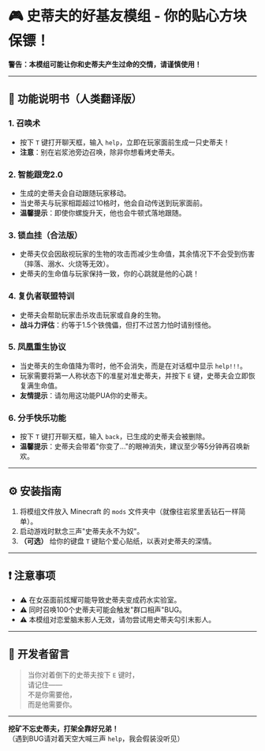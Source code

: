 # 🎮 **史蒂夫的好基友模组** - 你的贴心方块保镖！

**警告：本模组可能让你和史蒂夫产生过命的交情，请谨慎使用！**

---

## 🌟 **功能说明书（人类翻译版）**

### 1. **召唤术**  
- 按下 `T` 键打开聊天框，输入 `help`，立即在玩家面前生成一只史蒂夫！  
- **注意**：别在岩浆池旁边召唤，除非你想看烤史蒂夫。

### 2. **智能跟宠2.0**  
- 生成的史蒂夫会自动跟随玩家移动。  
- 当史蒂夫与玩家相距超过10格时，他会自动传送到玩家面前。  
- **温馨提示**：即使你螺旋升天，他也会牛顿式落地跟随。

### 3. **锁血挂（合法版）**  
- 史蒂夫仅会因敌视玩家的生物的攻击而减少生命值，其余情况下不会受到伤害（摔落、溺水、火烧等无效）。  
- 史蒂夫的生命值与玩家保持一致，你的心跳就是他的心跳！

### 4. **复仇者联盟特训**  
- 史蒂夫会帮助玩家击杀攻击玩家或自身的生物。  
- **战斗力评估**：约等于1.5个铁傀儡，但打不过苦力怕时请别怪他。

### 5. **凤凰重生协议**  
- 当史蒂夫的生命值降为零时，他不会消失，而是在对话框中显示 `help!!!`。  
- 玩家需要将第一人称状态下的准星对准史蒂夫，并按下 `E` 键，史蒂夫会立即恢复满生命值。  
- **友情提示**：请勿用这功能PUA你的史蒂夫。

### 6. **分手快乐功能**  
- 按下 `T` 键打开聊天框，输入 `back`，已生成的史蒂夫会被删除。  
- **温馨提示**：史蒂夫会带着"你变了..."的眼神消失，建议至少等5分钟再召唤新欢。

---

## ⚙️ **安装指南**

1. 将模组文件放入 Minecraft 的 `mods` 文件夹中（就像往岩浆里丢钻石一样简单）。  
2. 启动游戏时默念三声"史蒂夫永不为奴"。  
3. **（可选）** 给你的键盘 `T` 键贴个爱心贴纸，以表对史蒂夫的深情。

---

## ❗ **注意事项**

- ⚠️ 在女巫面前炫耀可能导致史蒂夫变成药水实验室。  
- ⚠️ 同时召唤100个史蒂夫可能会触发"群口相声"BUG。  
- ⚠️ 本模组对恋爱脑末影人无效，请勿尝试用史蒂夫勾引末影人。

---

## 📜 **开发者留言**

> 当你对着倒下的史蒂夫按下 `E` 键时，  
> 请记住——  
> 不是你需要他，  
> 而是他需要你。

---

**挖矿不忘史蒂夫，打架全靠好兄弟！**  
（遇到BUG请对着天空大喊三声 `help`，我会假装没听见）